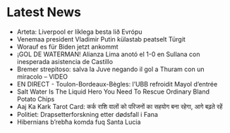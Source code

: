 # Latest News
-  Arteta: Liverpool er líklega besta lið Evrópu
-  Venemaa president Vladimir Putin külastab peatselt Türgit
-  Worauf es für Biden jetzt ankommt
-  ¡GOL DE WATERMAN! Alianza Lima anotó el 1-0 en Sullana con inesperada asistencia de Castillo
-  Bremer strepitoso: salva la Juve negando il gol a Thuram con un miracolo – VIDEO
-  EN DIRECT - Toulon-Bordeaux-Bègles: l’UBB refroidit Mayol d’entrée
-  Salt Water Is The Liquid Hero You Need To Rescue Ordinary Bland Potato Chips
-  Aaj Ka Kark Tarot Card: कर्क राशि वालों को परिजनों का सहयोग बना रहेगा, आगे बढ़ते रहें
-  Politiet: Drapsetterforskning etter dødsfall i Fana
-  Hibernians b’rebħa komda fuq Santa Lucia
